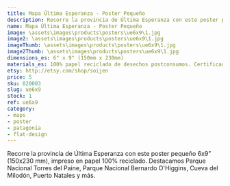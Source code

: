 ```yaml
---
title: Mapa Última Esperanza - Poster Pequeño
description: Recorre la provincia de Última Esperanza con este poster pequeño 6x9", impreso en papel 100% reciclado.
name: Mapa Última Esperanza - Poster Pequeño
image: \assets\images\products\posters\ue6x9\1.jpg
image2: \assets\images\products\posters\ue6x9\1.jpg
imageThumb: \assets\images\products\posters\ue6x9\1.jpg
image2Thumb: \assets\images\products\posters\ue6x9\1.jpg
dimensions_es: 6" x 9" (150mm x 230mm)
materials_es: 100% papel reciclado de desechos postconsumos. Certificado FSC.
etsy: http://etsy.com/shop/soijen
price: 5
sku: 020003
slug: ue6x9
stock: 1
ref: ue6x9
category:
- maps
- poster
- patagonia
- flat-design
---
```

Recorre la provincia de Última Esperanza con este poster pequeño 6x9” (150x230 mm), impreso en papel 100% reciclado. Destacamos Parque Nacional Torres del Paine, Parque Nacional Bernardo O'Higgins, Cueva del Milodón, Puerto Natales y más.
